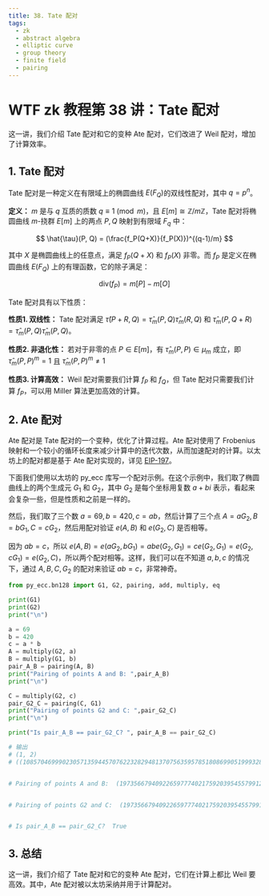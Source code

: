 ```yaml
---
title: 38. Tate 配对
tags:
  - zk
  - abstract algebra
  - elliptic curve
  - group theory
  - finite field
  - pairing
---
```


# WTF zk 教程第 38 讲：Tate 配对

这一讲，我们介绍 Tate 配对和它的变种 Ate 配对，它们改进了 Weil 配对，增加了计算效率。

## 1. Tate 配对

Tate 配对是一种定义在有限域上的椭圆曲线 $E(F_Q)$的双线性配对，其中 $q = p^n$。

**定义：** $m$ 是与 $q$ 互质的质数 $q \equiv 1 \pmod{m}$，且 $E[m] \cong \mathbb{Z}/m\mathbb{Z}$，Tate 配对将椭圆曲线 $m$-挠群 $E[m]$ 上的两点 $P, Q$ 映射到有限域 $F_q$ 中：

$$
\hat{\tau}(P, Q) = (\frac{f_P(Q+X)}{f_P(X)})^{(q-1)/m}
$$

其中 $X$ 是椭圆曲线上的任意点，满足 $f_P(Q+X)$ 和 $f_P(X)$ 非零。而 $f_P$ 是定义在椭圆曲线 $E(F_Q)$ 上的有理函数，它的除子满足：

$$
\text{div}(f_P) = m[P] - m[O]
$$

Tate 配对具有以下性质：

**性质1. 双线性：** Tate 配对满足 $\hat{\tau}(P + R, Q) = \hat{\tau}_m(P, Q) \hat{\tau}_m(R, Q)$ 和 $\hat{\tau}_m(P, Q + R) = \hat{\tau}_m(P, Q) \hat{\tau}_m(P, Q)$。

**性质2. 非退化性：** 若对于非零的点 $P \in E[m]$，有 $\hat{\tau}_m(P,P) \in \mu_m$ 成立，即 $\hat{\tau}_m(P,P) ^m = 1$ 且 $\hat{\tau}_m(P,P) ^m \neq 1$

**性质3. 计算高效：** Weil 配对需要我们计算 $f_P$ 和 $f_Q$，但 Tate 配对只需要我们计算 $f_P$，可以用 Miller 算法更加高效的计算。

## 2. Ate 配对

Ate 配对是 Tate 配对的一个变种，优化了计算过程。Ate 配对使用了 Frobenius 映射和一个较小的循环长度来减少计算中的迭代次数，从而加速配对的计算。以太坊上的配对都是基于 Ate 配对实现的，详见 [EIP-197](https://eips.ethereum.org/EIPS/eip-197)。

下面我们使用以太坊的 py_ecc 库写一个配对示例。在这个示例中，我们取了椭圆曲线上的两个生成元 $G_1$ 和 $G_2$，其中 $G_2$ 是每个坐标用复数 $a+bi$ 表示，看起来会复杂一些，但是性质和之前是一样的。

然后，我们取了三个数 $a = 69, b = 420, c = ab$，然后计算了三个点 $A= aG_2, B = bG_1, C = cG_2$，然后用配对验证 $e(A, B)$ 和 $e(G_2, C)$ 是否相等。

因为 $ab = c$，所以 $e(A, B) = e(aG_2, bG_1) =  abe(G_2, G_1) = ce(G_2, G_1) = e(G_2, cG_1) = e(G_2, C)$，所以两个配对相等。这样，我们可以在不知道 $a, b, c$ 的情况下，通过 $A, B, C, G_2$ 的配对来验证 $ab = c$，非常神奇。

```python
from py_ecc.bn128 import G1, G2, pairing, add, multiply, eq

print(G1)
print(G2)
print("\n")

a = 69
b = 420
c = a * b
A = multiply(G2, a)
B = multiply(G1, b)
pair_A_B = pairing(A, B)
print("Pairing of points A and B: ",pair_A_B)
print("\n")

C = multiply(G2, c)
pair_G2_C = pairing(C, G1)
print("Pairing of points G2 and C: ",pair_G2_C)
print("\n")

print("Is pair_A_B == pair_G2_C? ", pair_A_B == pair_G2_C)

# 输出
# (1, 2)
# ((10857046999023057135944570762232829481370756359578518086990519993285655852781, 11559732032986387107991004021392285783925812861821192530917403151452391805634), (8495653923123431417604973247489272438418190587263600148770280649306958101930, 4082367875863433681332203403145435568316851327593401208105741076214120093531))


# Pairing of points A and B:  (19735667940922659777402175920395455799125563888708961631093487249968872129612, 1976543863057094994989237517814173599120655827589866703826517845909315612857, 19686523416572620016989349096902944934819162198495809257491045534399198954254, 5826646852844954420149583478015267673527445979905768896060072350584178989060, 2064185964405234542610947637037132798744921024553195185441592358018988389207, 8341934863294343910133492936755210611939463215146220944606211376003151106114, 12807669762027938768857302676393862225355612177677457846751491105239425227277, 5741126950795831539169012545403256931813076395529913201048083937620822856065, 11074901068523180915867722424807487877141140784438044188857570704539589417315, 19327019285776193278582429402961044775129507055467003359023290900912857119476, 17306986078986604236447922180440988200852103029519452658980599808670992125088, 13188937242065601189938233945175869194113210620973903647453917247887073581439)


# Pairing of points G2 and C:  (19735667940922659777402175920395455799125563888708961631093487249968872129612, 1976543863057094994989237517814173599120655827589866703826517845909315612857, 19686523416572620016989349096902944934819162198495809257491045534399198954254, 5826646852844954420149583478015267673527445979905768896060072350584178989060, 2064185964405234542610947637037132798744921024553195185441592358018988389207, 8341934863294343910133492936755210611939463215146220944606211376003151106114, 12807669762027938768857302676393862225355612177677457846751491105239425227277, 5741126950795831539169012545403256931813076395529913201048083937620822856065, 11074901068523180915867722424807487877141140784438044188857570704539589417315, 19327019285776193278582429402961044775129507055467003359023290900912857119476, 17306986078986604236447922180440988200852103029519452658980599808670992125088, 13188937242065601189938233945175869194113210620973903647453917247887073581439)


# Is pair_A_B == pair_G2_C?  True
```

## 3. 总结

这一讲，我们介绍了 Tate 配对和它的变种 Ate 配对，它们在计算上都比 Weil 要高效。其中，Ate 配对被以太坊采纳并用于计算配对。